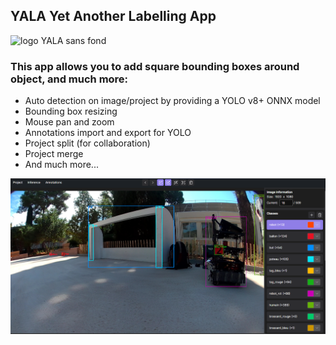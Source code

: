## YALA Yet Another Labelling App
<img width="100" height="100" alt="logo YALA sans fond" src="https://github.com/user-attachments/assets/766ad945-5d77-4b8c-a96d-6439e9f39574" />

### This app allows you to add square bounding boxes around object, and much more:
- Auto detection on image/project by providing a YOLO v8+ ONNX model
- Bounding box resizing
- Mouse pan and zoom
- Annotations import and export for YOLO
- Project split (for collaboration)
- Project merge
- And much more...

![Sample annotations](image.png)
